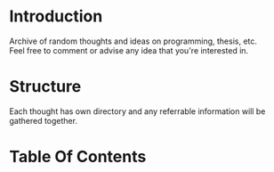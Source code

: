 # Introduction
Archive of random thoughts and ideas on programming, thesis, etc.  
Feel free to comment or advise any idea that you're interested in.  

# Structure
Each thought has own directory and any referrable information will be gathered together.  

# Table Of Contents

